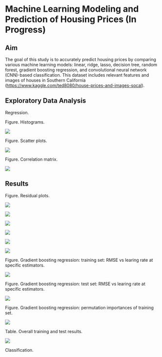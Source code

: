 # Machine Learning Modeling and Prediction of Housing Prices (In Progress)

## Aim

The goal of this study is to accurately predict housing prices by comparing various machine learning models: linear, ridge, lasso, decision tree, random forest, gradient boosting regression, and convolutional neural network (CNN)-based classification.  This dataset includes relevant features and images of houses in Southern California (https://www.kaggle.com/ted8080/house-prices-and-images-socal).


## Exploratory Data Analysis

Regression.

Figure.  Histograms.

![](figure/histograms.png)


Figure.  Scatter plots.

![](figure/scatterplots.png)


Figure.  Correlation matrix.

![](figure/correlation_matrix.png)


## Results

Figure.  Residual plots.

![](figure/residual_rf.png)

![](figure/residual_dt.png)

![](figure/residual_gbr.png)

![](figure/residual_ridge.png)

![](figure/residual_lasso.png)

![](figure/residual_linear.png)


Figure.  Gradient boosting regression: training set: RMSE vs learing rate at specific estimators.

![](figure/train_rmse_lr.png)


Figure.  Gradient boosting regression: test set: RMSE vs learing rate at specific estimators.

![](figure/test_rmse_lr.png)


Figure.  Gradient boosting regression: permutation importances of training set.

![](figure/permutation.png)


Table.  Overall training and test results.

![](figure/table.jpg)


Classification.